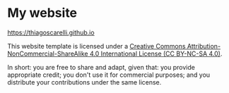 # My website

https://thiagoscarelli.github.io

This website template is licensed under a
[Creative Commons Attribution-NonCommercial-ShareAlike 4.0 International License (CC BY-NC-SA 4.0)][cc-by-nc-sa].

[cc-by-nc-sa]: http://creativecommons.org/licenses/by-nc-sa/4.0/

In short: you are free to share and adapt, given that: you provide appropriate credit; you don't use it for commercial purposes; and you distribute your contributions under the same license.
